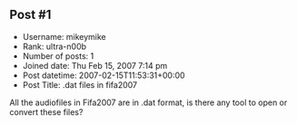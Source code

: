 ## Post #1
- Username: mikeymike
- Rank: ultra-n00b
- Number of posts: 1
- Joined date: Thu Feb 15, 2007 7:14 pm
- Post datetime: 2007-02-15T11:53:31+00:00
- Post Title: .dat files in fifa2007

All the audiofiles in Fifa2007 are in .dat format, is there any tool to open or convert these files?

